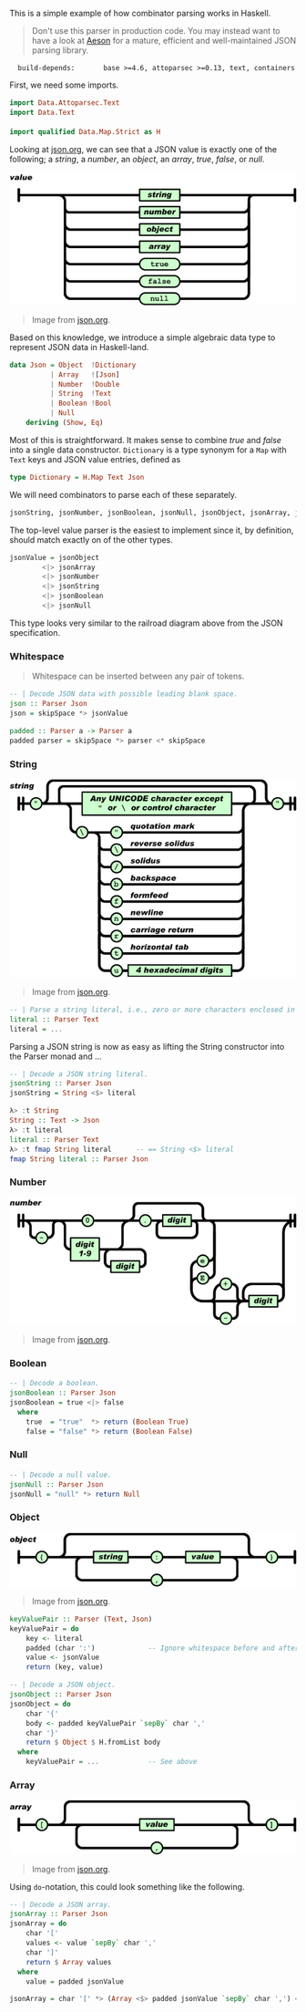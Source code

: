 This is a simple example of how combinator parsing works in Haskell. 

> Don't use this parser in production code. You may instead want to have a look at [Aeson](https://hackage.haskell.org/package/aeson) for a mature, efficient and well-maintained JSON parsing library.

```
  build-depends:       base >=4.6, attoparsec >=0.13, text, containers
```

First, we need some imports.

```haskell
import Data.Attoparsec.Text
import Data.Text

import qualified Data.Map.Strict as H
```

Looking at [json.org](http://json.org/), we can see that a JSON value is exactly one of the following; a *string*, a *number*, an *object*, an *array*, *true*, *false*, or *null*.

![value](value.gif)

> Image from [json.org](http://json.org/).

Based on this knowledge, we introduce a simple algebraic data type to represent JSON data in Haskell-land. 

```haskell
data Json = Object  !Dictionary  
          | Array   ![Json]  
          | Number  !Double 
          | String  !Text        
          | Boolean !Bool  
          | Null
    deriving (Show, Eq)
```

Most of this is straightforward. It makes sense to combine *true* and *false* into a single data constructor. `Dictionary` is a type synonym for a `Map` with `Text` keys and JSON value entries, defined as

```haskell
type Dictionary = H.Map Text Json
```

We will need combinators to parse each of these separately.

```haskell
jsonString, jsonNumber, jsonBoolean, jsonNull, jsonObject, jsonArray, jsonValue :: Parser Json
```

The top-level value parser is the easiest to implement since it, by definition, should match exactly on of the other types.

```haskell
jsonValue = jsonObject
        <|> jsonArray
        <|> jsonNumber
        <|> jsonString
        <|> jsonBoolean
        <|> jsonNull
```

This type looks very similar to the railroad diagram above from the JSON specification.

### Whitespace

> Whitespace can be inserted between any pair of tokens. 

```haskell
-- | Decode JSON data with possible leading blank space.
json :: Parser Json
json = skipSpace *> jsonValue 
```

```haskell
padded :: Parser a -> Parser a
padded parser = skipSpace *> parser <* skipSpace
```

### String

![string](string.gif)

> Image from [json.org](http://json.org/).

```haskell
-- | Parse a string literal, i.e., zero or more characters enclosed in double quotes.
literal :: Parser Text
literal = ...
```

Parsing a JSON string is now as easy as lifting the String constructor into the Parser monad and ... 

```haskell
-- | Decode a JSON string literal.
jsonString :: Parser Json
jsonString = String <$> literal 
```

```haskell
λ> :t String
String :: Text -> Json
λ> :t literal
literal :: Parser Text
λ> :t fmap String literal      -- == String <$> literal
fmap String literal :: Parser Json
```

### Number

![number](number.gif)

> Image from [json.org](http://json.org/).

### Boolean

```haskell
-- | Decode a boolean.
jsonBoolean :: Parser Json
jsonBoolean = true <|> false
  where
    true  = "true"  *> return (Boolean True)
    false = "false" *> return (Boolean False)
```

### Null

```haskell
-- | Decode a null value.
jsonNull :: Parser Json
jsonNull = "null" *> return Null
```

### Object

![object](object.gif)

> Image from [json.org](http://json.org/).

```haskell
keyValuePair :: Parser (Text, Json)
keyValuePair = do
    key <- literal
    padded (char ':')             -- Ignore whitespace before and after the colon
    value <- jsonValue
    return (key, value)
```

```haskell
-- | Decode a JSON object.
jsonObject :: Parser Json
jsonObject = do
    char '{'
    body <- padded keyValuePair `sepBy` char ','
    char '}'
    return $ Object $ H.fromList body
  where
    keyValuePair = ...            -- See above
```

### Array

![array](array.gif)

> Image from [json.org](http://json.org/).

Using `do`-notation, this could look something like the following.

```haskell
-- | Decode a JSON array.
jsonArray :: Parser Json
jsonArray = do
    char '['
    values <- value `sepBy` char ','
    char ']'
    return $ Array values
  where
    value = padded jsonValue
```

```haskell
jsonArray = char '[' *> (Array <$> padded jsonValue `sepBy` char ',') <* char ']'
```
